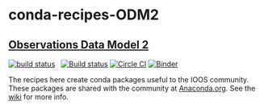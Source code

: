 # conda-recipes-ODM2

## [Observations Data Model 2](https://github.com/ODM2)

[![build status](http://img.shields.io/travis/ODM2/conda-recipes/master.svg?style=flat)](https://travis-ci.org/ODM2/conda-recipes-ODM2)
<span>&nbsp;</span>
[![Build status](https://ci.appveyor.com/api/projects/status/behpiwxfraxcruv3?svg=true)](https://ci.appveyor.com/project/ODM2/conda-recipes-ODM2)
[![Circle CI](https://circleci.com/gh/ODM2/conda-recipes-ODM2/tree/master.svg?style=svg)](https://circleci.com/gh/ODM2/conda-recipes-ODM2/tree/master)
[![Binder](http://mybinder.org/badge.svg)](http://mybinder.org/repo/ODM2/conda-recipes-ODM2)

The recipes here create conda packages useful to the IOOS community.
These packages are shared with the community at
[Anaconda.org](https://anaconda.org/ODM2).
See the [wiki](https://github.com/ODM2/conda-recipes-ODM2/wiki) for more info.

